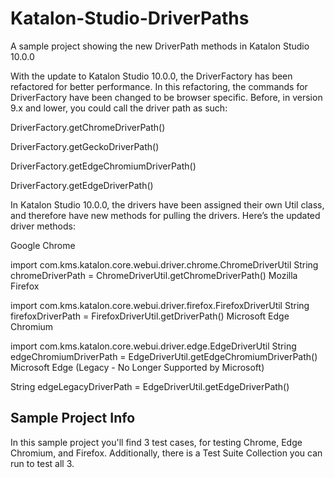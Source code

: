 # Katalon-Studio-DriverPaths
A sample project showing the new DriverPath methods in Katalon Studio 10.0.0

With the update to Katalon Studio 10.0.0, the DriverFactory has been refactored for better performance. In this refactoring, the commands for DriverFactory have been changed to be browser specific. Before, in version 9.x and lower, you could call the driver path as such:

DriverFactory.getChromeDriverPath()

DriverFactory.getGeckoDriverPath()

DriverFactory.getEdgeChromiumDriverPath()

DriverFactory.getEdgeDriverPath()

In Katalon Studio 10.0.0, the drivers have been assigned their own Util class, and therefore have new methods for pulling the drivers. Here’s the updated driver methods:

Google Chrome



import com.kms.katalon.core.webui.driver.chrome.ChromeDriverUtil
String chromeDriverPath = ChromeDriverUtil.getChromeDriverPath()
Mozilla Firefox



import com.kms.katalon.core.webui.driver.firefox.FirefoxDriverUtil
String firefoxDriverPath = FirefoxDriverUtil.getDriverPath()
Microsoft Edge Chromium



import com.kms.katalon.core.webui.driver.edge.EdgeDriverUtil
String edgeChromiumDriverPath = EdgeDriverUtil.getEdgeChromiumDriverPath()
Microsoft Edge (Legacy - No Longer Supported by Microsoft)



String edgeLegacyDriverPath = EdgeDriverUtil.getEdgeDriverPath()

## Sample Project Info
In this sample project you'll find 3 test cases, for testing Chrome, Edge Chromium, and Firefox. Additionally, there is a Test Suite Collection you can run to test all 3.
